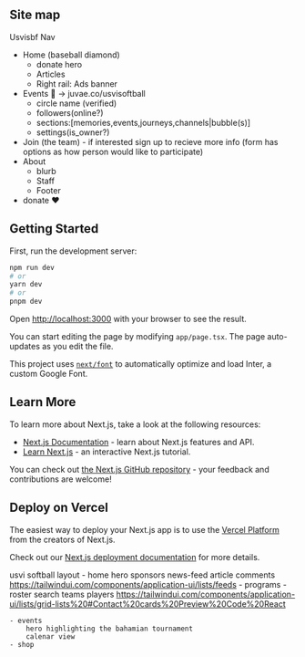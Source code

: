## Site map 

Usvisbf 
Nav
- Home (baseball diamond)
    - donate hero
    - Articles
    - Right rail: Ads banner 
- Events 📆 -> juvae.co/usvisoftball
    - circle name (verified)
    - followers(online?)
    - sections:[memories,events,journeys,channels|bubble(s)]
    - settings(is_owner?)
- Join (the team) - if interested sign up to recieve more info (form has options as how person would like to participate)
- About
    - blurb
    - Staff
    - Footer 
- donate ❤️ 


## Getting Started

First, run the development server:

```bash
npm run dev
# or
yarn dev
# or
pnpm dev
```

Open [http://localhost:3000](http://localhost:3000) with your browser to see the result.

You can start editing the page by modifying `app/page.tsx`. The page auto-updates as you edit the file.

This project uses [`next/font`](https://nextjs.org/docs/basic-features/font-optimization) to automatically optimize and load Inter, a custom Google Font.

## Learn More

To learn more about Next.js, take a look at the following resources:

- [Next.js Documentation](https://nextjs.org/docs) - learn about Next.js features and API.
- [Learn Next.js](https://nextjs.org/learn) - an interactive Next.js tutorial.

You can check out [the Next.js GitHub repository](https://github.com/vercel/next.js/) - your feedback and contributions are welcome!

## Deploy on Vercel

The easiest way to deploy your Next.js app is to use the [Vercel Platform](https://vercel.com/new?utm_medium=default-template&filter=next.js&utm_source=create-next-app&utm_campaign=create-next-app-readme) from the creators of Next.js.

Check out our [Next.js deployment documentation](https://nextjs.org/docs/deployment) for more details.


 usvi softball layout
    - home
        hero
        sponsors 
        news-feed
            article
                comments <https://tailwindui.com/components/application-ui/lists/feeds>
    - programs 
    - roster
        search
        teams
            players <https://tailwindui.com/components/application-ui/lists/grid-lists%20#Contact%20cards%20Preview%20Code%20React>

    - events
        hero highlighting the bahamian tournament
        calenar view
    - shop